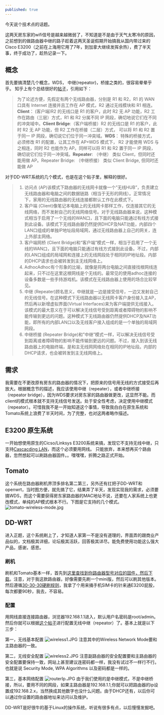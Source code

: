 ```yaml
---
published: true
---
```

今天说个技术点的话题。

这两天房东家的wifi信号是越来越微弱了，不知道是不是由于天气太寒冷的原因，之前想到的做路由器中继的路子趁着这两天圣诞假期开始搞我从国内带过来的Cisco E3200（之前在上海用它用了7年，到加拿大继续发挥余热），费了半天事，终于成功了，趁热记录一下。

## 概念
首先要搞清楚几个概念，WDS， 中继(repeator)，桥接之类的，很容易晕晕乎乎。 知乎上有个总结很好的[帖子](https://www.zhihu.com/question/20380724)，引用如下：
>为了论述方便，先假定有两个无线路由器，分别是 R1 和 R2，R1 的 WAN 口具有 Internet 连接并且工作在 AP 模式，R2 通过无线模块和 R1 相连。**Client**： (客户端)R2 的无线口是 R1 的客户，此时 R2 无 AP 功能，R2 工作在路由（三层）方式，R1 和 R2 分属不同 IP 网段，确切地说它们在不同的冲突域中。**Client Bridge**:（客户端桥接）R2 的无线口是 R1 的客户，此时 R2 无 AP 功能，但 R2 工作在桥接（二层）方式， 可以将 R1 和 R2 置于同一 IP 网段，确切说它们位于同一冲突域。**WDS**：
特殊的桥接方式， 必须修改 R1 的配置，让其工作在 AP+WDS 模式下， R2 才能使用 WDS 与之相连，同时 R2 也能作为 AP。同样可以将 R1 和 R2 置于同一 IP 网段，确切说它们位于同一冲突域。**Repeater**: （中继）
类似 Client，但同时还能用做 AP。Repeater Bridge: （中继桥接）
类似 Client Bridge, 但同时还能做 AP

对于DD-WRT系统的几个模式，也是在这个贴子里，解释的很好。
>1. 访问点 (AP)该模式下路由器的无线网卡就像一个”无线HUB”，负责建立无线路由器和电脑之间的数据链路（相当于无形的网线）。正常情况下，家用的无线路由器的无线连接都默认工作在此模式下。
>2. 客户端 (Client)像笔记本电脑上的无线网卡那样工作，仅连接其它的无线网络，而不发射自己的无线网络信号。对于无线路由器来说，这种模式相当于启用了一个无线的WAN口，且下面的电脑只能通过有线方式接到此设备。该模式下无线路由器仍然提供DHCP及NAT功能，内部四个LAN口组成的单独IP地址段局域网，通过无线路由器上自己的网关，连上外部主网络。
>3. 客户端网桥 (Client Bridge)和“客户端”模式一样，相当于启用了一个无线的WAN口，且下面的电脑只能通过有线方式接到此设备。不过，内部的LAN口组成的局域网和连接上的无线网段处于相同的IP地址段。内部的DHCP请求也会被转发到主无线网络上。
>4. AdhocAdhoc有个形象的比喻，就像是将两台电脑之间直接找根网线连起来，只不过在这里这根网线是个无线的。最常见的使用adhoc连接的设备多数是一些手持游戏机。该模式在无线路由器上使用的场合比较罕见。
>5. 中继 (Repeater)顾名思义，中继就是一边是接受信号，一边又发射自己的无线信号。在这种模式下无线路由器以无线网卡客户身份接入主AP，然后再以新增虚拟界面(Virtual Interfaces)来为客户端提供无线接入。该模式的最大意义在于可以解决无线信号受到距离或者障碍物的影响不能传输到更远的问题。这种模式下无线路由器仍然提供DHCP及NAT功能，即所有的内部LAN口以及无线客户接入组成的是一个单独的局域网网段。
>6. 中继桥接 (Repeater Bridge)和”中继”模式一样，可以解决无线信号受到距离或者障碍物的影响不能传输到更远的问题。不过，接入到该无线路由器上的电脑终端，是和主无线网网络处在相同的IP地址段。内部的DHCP请求，也会被转发到主无线网络上。

## 需求
我需要在不更改原有房东的路由器的情况下，把原来的信号用无线的方式接受后再放大。根据概念节的描述，我应该使用中继（repeater），或者中继桥接（repeator bridge），因为WDS要求对房东家的路由器做更改，这显然不能。而client的模式根本就不支持无线信号发送。处于安全性考虑，决定使用中继模式（repeator）。可惜我我不是一开始知道这个事情，导致我白白在原生系统和Tomato系统上浪费了半天时间，为了完整，也对这两者略作描述。

## E3200 原生系统
一开始想使用原生的Cicso/Linksys E3200系统来搞，发现它不支持无线中继，只支持[Cascacding LAN](https://www.linksys.com/us/support-article?articleNum=132275)，而这个必须要用网线。 只能放弃，本来想再买个路由器，忽然想起可以刷路由器固件。。嘿嘿嘿，折腾之路正式开始。

## Tomato
这个系统在路由器刷机界顶多排名第二第三，另外还有扛把子DD-WRT和openwrt，当时图方便，就先搞了它，结果弄了半天，发现实现我的需求，必须要搞WDS，而这个需要获得房东家路由器的MAC地址不说，还要在人家系统上也更改模式，单纯的AP模式根本不行。下图是它支持的几个模式。
![tomato-wireless-mode.jpg]({{site.baseurl}}/images/tomato-wireless-mode.jpg)

## DD-WRT
进入正题，这个系统刷上了，才知道人家第一不是没有道理的，界面弄的跟商业产品似的，文档极其详细，论坛极其活跃，回答极其详尽。能免费使用功能这么强大产品，感谢，感恩。

### 刷机
刷机和Tomato基本一样，首先到[这里查找到你路由器型号对应的固件，然后下载](https://www.dd-wrt.com/site/support/router-database)。注意，对于我这款路由器，好像需要先刷一个mini版，然后可以刷其他版本。然后遵循[30-30-30硬刷规则](https://www.dd-wrt.com/wiki/index.php/Hard_reset_or_30/30/30)，我拿了个用来捅手机SIM卡的针来通E3200屁股，每次都要90秒，我去，不容易。 

### 配置
用网线直接连接路由器，浏览器192.168.1.1进入，默认用户名密码是root/admin。然后你就可以根据[这个帖子](https://www.dd-wrt.com/wiki/index.php/Repeater)进行配置无线中继（repeator）了。基本上就是以下三步：

第一，无线基本配置
![wireless1.JPG]({{site.baseurl}}/images/wireless1.JPG)
注意其中的Wireless Network Mode要和主路由器的一致。

第二，无线安全配置
![wireless2.JPG]({{site.baseurl}}/images/wireless2.JPG)
注意副路由器的安全配置要和主路由器的安全配置要保持一致，网站上甚至建议连密码都一样，我没有试过不一样行不行。也就是说 Security Mode, WPA Algorithms 以及密码都是一样的。

第三，基本网络配置
![routerIp.JPG]({{site.baseurl}}/images/routerIp.JPG)
由于我们使用的是中继模式，不是中继桥接，所以，要用不同的网段，如果主路由器是192.168.1.1,你就可以把路由器的ip设置成192.168.2.x，当然换成其他数字也没什么问题。由于DHCP还有，以后你可以通过你设置的路由器地址来访问以及维护。

DD-WRT是好很牛的基于Linux的操作系统，听说有很多有点，以后慢慢发掘吧。
